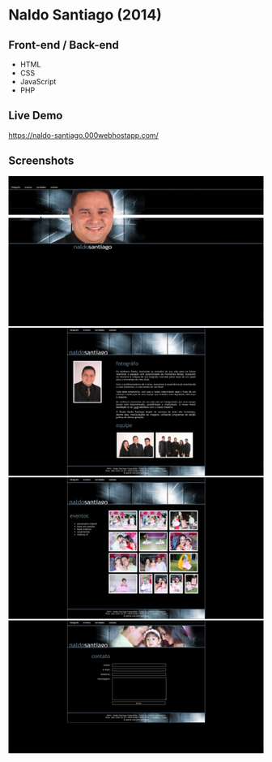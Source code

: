 # Naldo Santiago (2014)

## Front-end / Back-end

* HTML
* CSS
* JavaScript
* PHP

## Live Demo

https://naldo-santiago.000webhostapp.com/

## Screenshots

![screenshot](design/01-home.jpg)
![screenshot](design/02-bio.jpg)
![screenshot](design/03-eventos.jpg)
![screenshot](design/04-contato.jpg)
